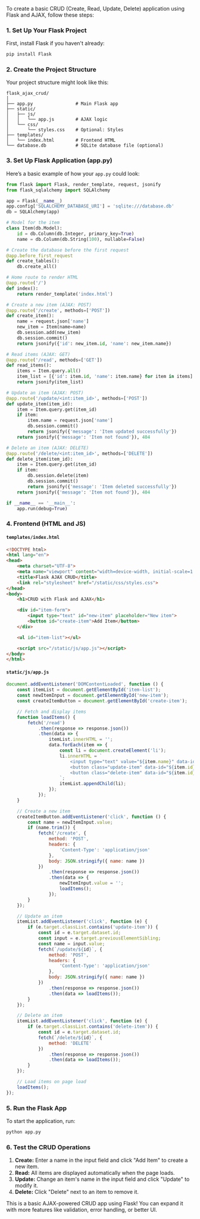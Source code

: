 To create a basic CRUD (Create, Read, Update, Delete) application using Flask and AJAX, follow these steps:

### 1. **Set Up Your Flask Project**

First, install Flask if you haven't already:

```bash
pip install Flask
```

### 2. **Create the Project Structure**

Your project structure might look like this:

```
flask_ajax_crud/
│
├── app.py                # Main Flask app
├── static/
│   ├── js/
│   │   └── app.js        # AJAX logic
│   └── css/
│       └── styles.css    # Optional: Styles
├── templates/
│   └── index.html        # Frontend HTML
└── database.db           # SQLite database file (optional)
```

### 3. **Set Up Flask Application (app.py)**

Here’s a basic example of how your `app.py` could look:

```python
from flask import Flask, render_template, request, jsonify
from flask_sqlalchemy import SQLAlchemy

app = Flask(__name__)
app.config['SQLALCHEMY_DATABASE_URI'] = 'sqlite:///database.db'
db = SQLAlchemy(app)

# Model for the item
class Item(db.Model):
    id = db.Column(db.Integer, primary_key=True)
    name = db.Column(db.String(100), nullable=False)

# Create the database before the first request
@app.before_first_request
def create_tables():
    db.create_all()

# Home route to render HTML
@app.route('/')
def index():
    return render_template('index.html')

# Create a new item (AJAX: POST)
@app.route('/create', methods=['POST'])
def create_item():
    name = request.json['name']
    new_item = Item(name=name)
    db.session.add(new_item)
    db.session.commit()
    return jsonify({'id': new_item.id, 'name': new_item.name})

# Read items (AJAX: GET)
@app.route('/read', methods=['GET'])
def read_items():
    items = Item.query.all()
    item_list = [{'id': item.id, 'name': item.name} for item in items]
    return jsonify(item_list)

# Update an item (AJAX: POST)
@app.route('/update/<int:item_id>', methods=['POST'])
def update_item(item_id):
    item = Item.query.get(item_id)
    if item:
        item.name = request.json['name']
        db.session.commit()
        return jsonify({'message': 'Item updated successfully'})
    return jsonify({'message': 'Item not found'}), 404

# Delete an item (AJAX: DELETE)
@app.route('/delete/<int:item_id>', methods=['DELETE'])
def delete_item(item_id):
    item = Item.query.get(item_id)
    if item:
        db.session.delete(item)
        db.session.commit()
        return jsonify({'message': 'Item deleted successfully'})
    return jsonify({'message': 'Item not found'}), 404

if __name__ == '__main__':
    app.run(debug=True)
```

### 4. **Frontend (HTML and JS)**

#### `templates/index.html`

```html
<!DOCTYPE html>
<html lang="en">
<head>
    <meta charset="UTF-8">
    <meta name="viewport" content="width=device-width, initial-scale=1.0">
    <title>Flask AJAX CRUD</title>
    <link rel="stylesheet" href="/static/css/styles.css">
</head>
<body>
    <h1>CRUD with Flask and AJAX</h1>

    <div id="item-form">
        <input type="text" id="new-item" placeholder="New item">
        <button id="create-item">Add Item</button>
    </div>

    <ul id="item-list"></ul>

    <script src="/static/js/app.js"></script>
</body>
</html>
```

#### `static/js/app.js`

```javascript
document.addEventListener('DOMContentLoaded', function () {
    const itemList = document.getElementById('item-list');
    const newItemInput = document.getElementById('new-item');
    const createItemButton = document.getElementById('create-item');

    // Fetch and display items
    function loadItems() {
        fetch('/read')
            .then(response => response.json())
            .then(data => {
                itemList.innerHTML = '';
                data.forEach(item => {
                    const li = document.createElement('li');
                    li.innerHTML = `
                        <input type="text" value="${item.name}" data-id="${item.id}">
                        <button class="update-item" data-id="${item.id}">Update</button>
                        <button class="delete-item" data-id="${item.id}">Delete</button>
                    `;
                    itemList.appendChild(li);
                });
            });
    }

    // Create a new item
    createItemButton.addEventListener('click', function () {
        const name = newItemInput.value;
        if (name.trim()) {
            fetch('/create', {
                method: 'POST',
                headers: {
                    'Content-Type': 'application/json'
                },
                body: JSON.stringify({ name: name })
            })
                .then(response => response.json())
                .then(data => {
                    newItemInput.value = '';
                    loadItems();
                });
        }
    });

    // Update an item
    itemList.addEventListener('click', function (e) {
        if (e.target.classList.contains('update-item')) {
            const id = e.target.dataset.id;
            const input = e.target.previousElementSibling;
            const name = input.value;
            fetch(`/update/${id}`, {
                method: 'POST',
                headers: {
                    'Content-Type': 'application/json'
                },
                body: JSON.stringify({ name: name })
            })
                .then(response => response.json())
                .then(data => loadItems());
        }
    });

    // Delete an item
    itemList.addEventListener('click', function (e) {
        if (e.target.classList.contains('delete-item')) {
            const id = e.target.dataset.id;
            fetch(`/delete/${id}`, {
                method: 'DELETE'
            })
                .then(response => response.json())
                .then(data => loadItems());
        }
    });

    // Load items on page load
    loadItems();
});
```

### 5. **Run the Flask App**

To start the application, run:

```bash
python app.py
```

### 6. **Test the CRUD Operations**

1. **Create:** Enter a name in the input field and click "Add Item" to create a new item.
2. **Read:** All items are displayed automatically when the page loads.
3. **Update:** Change an item's name in the input field and click "Update" to modify it.
4. **Delete:** Click "Delete" next to an item to remove it.

This is a basic AJAX-powered CRUD app using Flask! You can expand it with more features like validation, error handling, or better UI.
